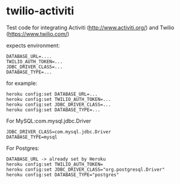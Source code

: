 twilio-activiti
===============

Test code for integrating Activiti (http://www.activiti.org/) and Twilio (https://www.twilio.com/)

expects environment:
```
DATABASE_URL=....
TWILIO_AUTH_TOKEN=...
JDBC_DRIVER_CLASS=...
DATABASE_TYPE=...
```

for example:
```
heroku config:set DATABASE_URL=...
heroku config:set TWILIO_AUTH_TOKEN=...
heroku config:set JDBC_DRIVER_CLASS=...
heroku config:set DATABASE_TYPE=...
```

For MySQL:com.mysql.jdbc.Driver
```
JDBC_DRIVER_CLASS=com.mysql.jdbc.Driver
DATABASE_TYPE=mysql
```

For Postgres:

```
DATABASE_URL -> already set by Heroku
heroku config:set TWILIO_AUTH_TOKEN=
heroku config:set JDBC_DRIVER_CLASS="org.postgresql.Driver"
heroku config:set DATABASE_TYPE="postgres"
```
